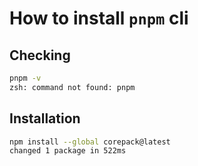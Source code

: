 # How to install `pnpm` cli

## Checking
```bash
pnpm -v
zsh: command not found: pnpm
```

## Installation
```bash
npm install --global corepack@latest
changed 1 package in 522ms
```
